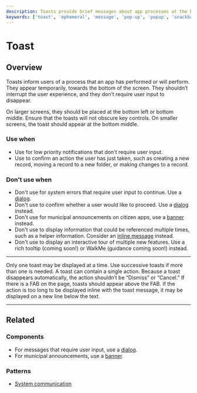 ```yaml
---
description: Toasts provide brief messages about app processes at the bottom of the screen.
keywords: ['toast', 'ephemeral', 'message', 'pop-up', 'popup', 'snackbar']
---
```


# Toast

<ComponentVisual
  figmaUrl=""
  storybookUrl="https://forge.tylerdev.io/main/?path=/story/components-toast--default" />

## Overview

Toasts inform users of a process that an app has performed or will perform. They appear temporarily, towards the bottom of the screen. They shouldn’t interrupt the user experience, and they don’t require user input to disappear. 

On larger screens, they should be placed at the bottom left or bottom middle. Ensure that the toasts will not obscure key controls. On smaller screens, the toast should appear at the bottom middle. 

### Use when

- Use for low priority notifications that don't require user input.
- Use to confirm an action the user has just taken, such as creating a new record, moving a record to a new folder, or making changes to a record. 

### Don't use when

- Don't use for system errors that require user input to continue. Use a [dialog](/components/notifications-and-messages/dialog).
- Don't use to confirm whether a user would like to proceed. Use a [dialog](/components/notifications-and-messages/dialog) instead. 
- Don't use for municipal announcements on citizen apps, use a [banner](/components/notifications-and-messages/banner) instead.
- Don't use to display information that could be referenced multiple times, such as a helper information. Consider an [inline message](/components/notifications-and-messages/inline-message) instead.
- Don't use to display an interactive tour of multiple new features. Use a rich tooltip (coming soon!) or WalkMe (guidance coming soon!) instead. 

---

<DoDontGrid>
  <DoDontTextSection>
    <DoDontText type="do">Only one toast may be displayed at a time. Use successive toasts if more than one is needed.</DoDontText>
    <DoDontText type="do">A toast can contain a single action. Because a toast disappears automatically, the action shouldn’t be “Dismiss” or “Cancel.”</DoDontText>
    <DoDontText type="do">If there is a FAB on the page, toasts should appear above the FAB.</DoDontText>
    <DoDontText type="do">If the action is too long to be displayed inline with the toast message, it may be displayed on a new line below the text.</DoDontText>
  </DoDontTextSection>
</DoDontGrid>

--- 

## Related 

### Components

- For messages that require user input, use a [dialog](/components/notifications-and-messages/dialog).
- For municipal announcements, use a [banner](/components/notifications-and-messages/banner).

### Patterns

- [System communication](/core-patterns/system-communication)
